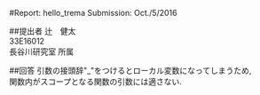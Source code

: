 #Report: hello_trema
Submission: Oct./5/2016  

##提出者
辻　健太  
33E16012  
長谷川研究室 所属  

##回答
引数の接頭辞"_"をつけるとローカル変数になってしまうため,  
関数内がスコープとなる関数の引数には適さない.  
